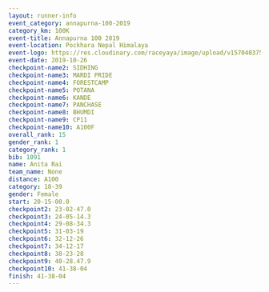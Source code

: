 ```yaml
---
layout: runner-info 
event_category: annapurna-100-2019 
category_km: 100K 
event-title: Annapurna 100 2019 
event-location: Pockhara Nepal Himalaya 
event-logo: https://res.cloudinary.com/raceyaya/image/upload/v1570403752/logo/annapurna-100_kbwug4.jpg 
event-date: 2019-10-26 
checkpoint-name2: SIDHING 
checkpoint-name3: MARDI PRIDE 
checkpoint-name4: FORESTCAMP 
checkpoint-name5: POTANA 
checkpoint-name6: KANDE 
checkpoint-name7: PANCHASE 
checkpoint-name8: BHUMDI 
checkpoint-name9: CP11 
checkpoint-name10: A100F 
overall_rank: 15
gender_rank: 1
category_rank: 1
bib: 1091
name: Anita Rai
team_name: None
distance: A100
category: 18-39
gender: Female
start: 20-15-00.0
checkpoint2: 23-02-47.0
checkpoint3: 24-05-14.3
checkpoint4: 29-08-34.3
checkpoint5: 31-03-19
checkpoint6: 32-12-26
checkpoint7: 34-12-17
checkpoint8: 38-23-28
checkpoint9: 40-28.47.9
checkpoint10: 41-38-04
finish: 41-38-04
---
```


